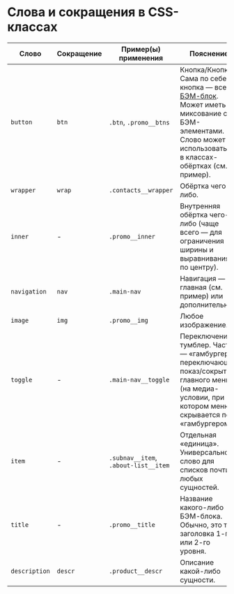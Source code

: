 # Слова и сокращения в CSS-классах

Слово     | Сокращение | Пример(ы) применения | Пояснение
-----     | -----------| ---------------------| ---------
`button`  | `btn`  | `.btn`, `.promo__btns` | Кнопка/Кнопки. Сама по себе кнопка — всегда [БЭМ-блок](http://nicothin.github.io/idiomatic-pre-CSS/#bem-block). Может иметь миксование с БЭМ-элементами. Слово может использоваться в классах-обёртках (см. пример).
`wrapper` | `wrap` | `.contacts__wrapper` | Обёртка чего-либо.
`inner`   | -      | `.promo__inner` | Внутренняя обёртка чего-либо (чаще всего — для ограничения ширины и выравнивания по центру).
`navigation` | `nav` | `.main-nav` | Навигация — главная (см. пример) или дополнительная.
`image`   | `img`  | `.promo__img` | Любое изображение.
`toggle`  | -      | `.main-nav__toggle` | Переключение, тумблер. Часто — «гамбургер», переключающий показ/сокрытие главного меню (на медиа-условии, при котором меню скрывается под «гамбургером»).
`item`    | -      | `.subnav__item`, `.about-list__item` | Отдельная «единица». Универсальное слово для списков почти любых сущностей.
`title`   | -      | `.promo__title` | Название какого-либо БЭМ-блока. Обычно, это тег заголовка 1-го или 2-го уровня.
`description` | `descr` | `.product__descr` | Описание какой-либо сущности.
